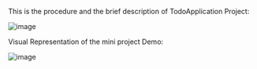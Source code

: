 
This is the procedure and the brief description of TodoApplication Project:


![image](https://github.com/AnshPandey08/Flask/assets/99656841/00f04def-042e-47fd-96e6-29978cf5a1c3)


Visual Representation of the mini project Demo:



![image](https://github.com/AnshPandey08/Flask/assets/99656841/cb2a7b16-0744-44e4-864e-837405550973)

